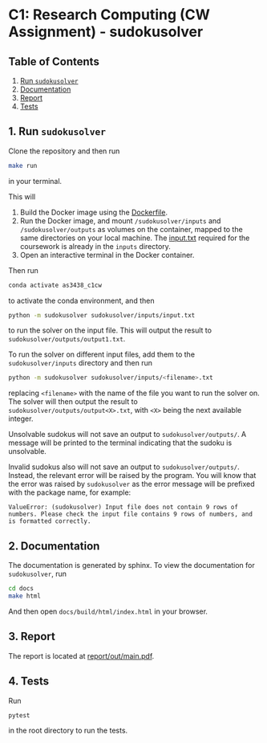 # C1: Research Computing (CW Assignment) - sudokusolver
## Table of Contents
1. [Run `sudokusolver`](#run)
2. [Documentation](#docs)
3. [Report](#report)
4. [Tests](#tests)

## <a name="run"></a> 1. Run `sudokusolver`
Clone the repository and then run
```bash
make run
```
in your terminal.

This will
1. Build the Docker image using the [Dockerfile](Dockerfile).
2. Run the Docker image, and mount `/sudokusolver/inputs` and `/sudokusolver/outputs` as volumes on the container, mapped
to the same directories on your local machine. The [input.txt](sudokusolver/inputs/input.txt) required for the coursework
is already in the `inputs` directory.
3. Open an interactive terminal in the Docker container.

Then run
```bash
conda activate as3438_c1cw
```
to activate the conda environment, and then
```bash
python -m sudokusolver sudokusolver/inputs/input.txt
```
to run the solver on the input file. This will output the result to `sudokusolver/outputs/output1.txt`.

To run the solver on different input files, add them to the `sudokusolver/inputs` directory and then run
```bash
python -m sudokusolver sudokusolver/inputs/<filename>.txt
```
replacing `<filename>` with the name of the file you want to run the solver on. The solver will then output the result to
`sudokusolver/outputs/output<X>.txt`, with `<X>` being the next available integer.

Unsolvable sudokus will not save an output to `sudokusolver/outputs/`. A message will be printed to the terminal indicating
that the sudoku is unsolvable.

Invalid sudokus also will not save an output to `sudokusolver/outputs/`. Instead, the relevant error will be raised by the
program. You will know that the error was raised by `sudokusolver` as the error message will be prefixed with the package
name, for example:

```
ValueError: (sudokusolver) Input file does not contain 9 rows of numbers. Please check the input file contains 9 rows of numbers, and is formatted correctly.
```

## <a name="docs"></a> 2. Documentation
The documentation is generated by sphinx. To view the documentation for `sudokusolver`, run
```bash
cd docs
make html
```
And then open `docs/build/html/index.html` in your browser.

## <a name="report"></a> 3. Report
The report is located at [report/out/main.pdf](report/out/main.pdf).

## <a name="tests"></a> 4. Tests
Run
```bash
pytest
```
in the root directory to run the tests.
